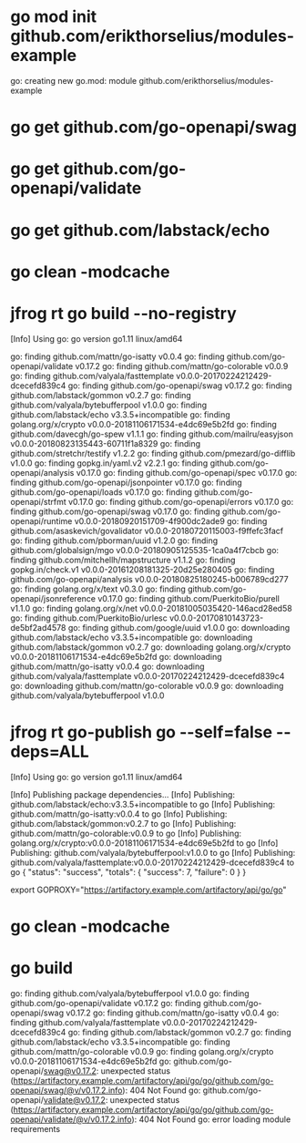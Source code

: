 # go mod init github.com/erikthorselius/modules-example
go: creating new go.mod: module github.com/erikthorselius/modules-example
# go get github.com/go-openapi/swag
# go get github.com/go-openapi/validate
# go get github.com/labstack/echo
# go clean -modcache

# jfrog rt go build --no-registry
[Info] Using go: go version go1.11 linux/amd64

go: finding github.com/mattn/go-isatty v0.0.4
go: finding github.com/go-openapi/validate v0.17.2
go: finding github.com/mattn/go-colorable v0.0.9
go: finding github.com/valyala/fasttemplate v0.0.0-20170224212429-dcecefd839c4
go: finding github.com/go-openapi/swag v0.17.2
go: finding github.com/labstack/gommon v0.2.7
go: finding github.com/valyala/bytebufferpool v1.0.0
go: finding github.com/labstack/echo v3.3.5+incompatible
go: finding golang.org/x/crypto v0.0.0-20181106171534-e4dc69e5b2fd
go: finding github.com/davecgh/go-spew v1.1.1
go: finding github.com/mailru/easyjson v0.0.0-20180823135443-60711f1a8329
go: finding github.com/stretchr/testify v1.2.2
go: finding github.com/pmezard/go-difflib v1.0.0
go: finding gopkg.in/yaml.v2 v2.2.1
go: finding github.com/go-openapi/analysis v0.17.0
go: finding github.com/go-openapi/spec v0.17.0
go: finding github.com/go-openapi/jsonpointer v0.17.0
go: finding github.com/go-openapi/loads v0.17.0
go: finding github.com/go-openapi/strfmt v0.17.0
go: finding github.com/go-openapi/errors v0.17.0
go: finding github.com/go-openapi/swag v0.17.0
go: finding github.com/go-openapi/runtime v0.0.0-20180920151709-4f900dc2ade9
go: finding github.com/asaskevich/govalidator v0.0.0-20180720115003-f9ffefc3facf
go: finding github.com/pborman/uuid v1.2.0
go: finding github.com/globalsign/mgo v0.0.0-20180905125535-1ca0a4f7cbcb
go: finding github.com/mitchellh/mapstructure v1.1.2
go: finding gopkg.in/check.v1 v0.0.0-20161208181325-20d25e280405
go: finding github.com/go-openapi/analysis v0.0.0-20180825180245-b006789cd277
go: finding golang.org/x/text v0.3.0
go: finding github.com/go-openapi/jsonreference v0.17.0
go: finding github.com/PuerkitoBio/purell v1.1.0
go: finding golang.org/x/net v0.0.0-20181005035420-146acd28ed58
go: finding github.com/PuerkitoBio/urlesc v0.0.0-20170810143723-de5bf2ad4578
go: finding github.com/google/uuid v1.0.0
go: downloading github.com/labstack/echo v3.3.5+incompatible
go: downloading github.com/labstack/gommon v0.2.7
go: downloading golang.org/x/crypto v0.0.0-20181106171534-e4dc69e5b2fd
go: downloading github.com/mattn/go-isatty v0.0.4
go: downloading github.com/valyala/fasttemplate v0.0.0-20170224212429-dcecefd839c4
go: downloading github.com/mattn/go-colorable v0.0.9
go: downloading github.com/valyala/bytebufferpool v1.0.0

# jfrog rt go-publish go --self=false --deps=ALL
[Info] Using go: go version go1.11 linux/amd64

[Info] Publishing package dependencies...
[Info] Publishing: github.com/labstack/echo:v3.3.5+incompatible to go
[Info] Publishing: github.com/mattn/go-isatty:v0.0.4 to go
[Info] Publishing: github.com/labstack/gommon:v0.2.7 to go
[Info] Publishing: github.com/mattn/go-colorable:v0.0.9 to go
[Info] Publishing: golang.org/x/crypto:v0.0.0-20181106171534-e4dc69e5b2fd to go
[Info] Publishing: github.com/valyala/bytebufferpool:v1.0.0 to go
[Info] Publishing: github.com/valyala/fasttemplate:v0.0.0-20170224212429-dcecefd839c4 to go
{
  "status": "success",
  "totals": {
    "success": 7,
    "failure": 0
  }
}

export GOPROXY="https://artifactory.example.com/artifactory/api/go/go"
# go clean -modcache
# go build
go: finding github.com/valyala/bytebufferpool v1.0.0
go: finding github.com/go-openapi/validate v0.17.2
go: finding github.com/go-openapi/swag v0.17.2
go: finding github.com/mattn/go-isatty v0.0.4
go: finding github.com/valyala/fasttemplate v0.0.0-20170224212429-dcecefd839c4
go: finding github.com/labstack/gommon v0.2.7
go: finding github.com/labstack/echo v3.3.5+incompatible
go: finding github.com/mattn/go-colorable v0.0.9
go: finding golang.org/x/crypto v0.0.0-20181106171534-e4dc69e5b2fd
go: github.com/go-openapi/swag@v0.17.2: unexpected status (https://artifactory.example.com/artifactory/api/go/go/github.com/go-openapi/swag/@v/v0.17.2.info): 404 Not Found
go: github.com/go-openapi/validate@v0.17.2: unexpected status (https://artifactory.example.com/artifactory/api/go/go/github.com/go-openapi/validate/@v/v0.17.2.info): 404 Not Found
go: error loading module requirements


